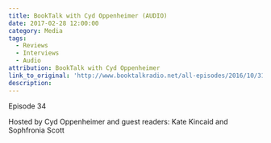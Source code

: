 ```yaml
---
title: BookTalk with Cyd Oppenheimer (AUDIO)
date: 2017-02-28 12:00:00
category: Media
tags:
  - Reviews
  - Interviews
  - Audio
attribution: BookTalk with Cyd Oppenheimer
link_to_original: 'http://www.booktalkradio.net/all-episodes/2016/10/31/episode-33-pachinko-by-min-jin-lee'
description:
---
```



Episode 34&nbsp;

Hosted by Cyd Oppenheimer and guest readers: Kate Kincaid and Sophfronia Scott